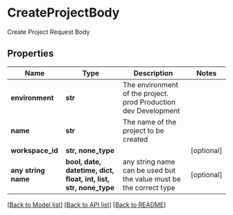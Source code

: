 # CreateProjectBody

Create Project Request Body

## Properties
Name | Type | Description | Notes
------------ | ------------- | ------------- | -------------
**environment** | **str** | The environment of the project. prod Production dev Development | 
**name** | **str** | The name of the project to be created | 
**workspace_id** | **str, none_type** |  | [optional] 
**any string name** | **bool, date, datetime, dict, float, int, list, str, none_type** | any string name can be used but the value must be the correct type | [optional]

[[Back to Model list]](../README.md#documentation-for-models) [[Back to API list]](../README.md#documentation-for-api-endpoints) [[Back to README]](../README.md)


